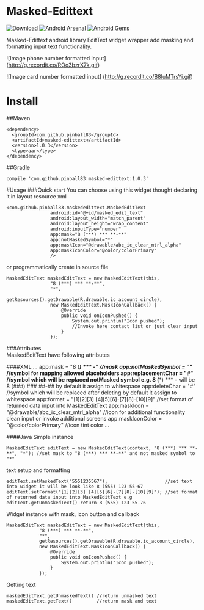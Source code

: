 # Masked-Edittext
[ ![Download](https://api.bintray.com/packages/pinball83/maven/masked-edittext/images/download.svg) ](https://bintray.com/pinball83/maven/masked-edittext/_latestVersion) [![Android Arsenal](https://img.shields.io/badge/Android%20Arsenal-Masked--Edittext-green.svg?style=true)](https://android-arsenal.com/details/1/3033) [![Android Gems](http://www.android-gems.com/badge/pinball83/Masked-Edittext.svg?branch=master)](http://www.android-gems.com/lib/pinball83/Masked-Edittext)
 
 Masked-Edittext android library EditText widget wrapper add masking and formatting input text functionality.
 
 ![Image phone number formatted input]
 (http://g.recordit.co/ROo3bzrX7k.gif)
 
 ![Image card number formatted input]
  (http://g.recordit.co/B8IuMTrsYi.gif)
 
# Install

##Maven

    <dependency>
      <groupId>com.github.pinball83</groupId>
      <artifactId>masked-edittext</artifactId>
      <version>1.0.3</version>
      <type>aar</type>
    </dependency>
##Gradle

    compile 'com.github.pinball83:masked-edittext:1.0.3'
    
#Usage
###Quick start
 You can choose using this widget thought declaring it in layout resource xml 
     
    <com.github.pinball83.maskededittext.MaskedEditText
                    android:id="@+id/masked_edit_text"
                    android:layout_width="match_parent"
                    android:layout_height="wrap_content"
                    android:inputType="number"
                    app:mask="8 (***) *** **-**"
                    app:notMaskedSymbol="*"
                    app:maskIcon="@drawable/abc_ic_clear_mtrl_alpha"
                    app:maskIconColor="@color/colorPrimary"
                    />

or programmatically create in source file
 
    MaskedEditText maskedEditText = new MaskedEditText(this,
                    "8 (***) *** **-**",
                    "*",
                    getResources().getDrawable(R.drawable.ic_account_circle),
                    new MaskedEditText.MaskIconCallback() {
                        @Override
                        public void onIconPushed() {
                            System.out.println("Icon pushed");
                            //Invoke here contact list or just clear input
                        }
                    });
  
###Attributes                        
MaskedEditText have following attributes 

####XML
    ...
    app:mask = "8 (***) *** **-**"                     //mask
    app:notMaskedSymbol = "*"                          //symbol for mapping allowed placeholders
    app:replacementChar = "#"                          //symbol which will be replaced notMasked symbol e.g. 8 (***) *** **-** will be 8 (###) ### ##-## by default it assign to whitespace
    app:deleteChar = "#"                               //symbol which will be replaced after deleting by default it assign to whitespace
    app:format = "[1][2][3] [4][5][6]-[7][8]-[10][9]"  //set format of returned data input into MaskedEditText
    app:maskIcon = "@drawable/abc_ic_clear_mtrl_alpha" //icon for additional functionality clean input or invoke additional screens
    app:maskIconColor = "@color/colorPrimary"          //icon tint color
    ...

####Java
Simple instance 

    MaskedEditText editText = new MaskedEditText(context, "8 (***) *** **-**", "*"); //set mask to "8 (***) *** **-**" and not masked symbol to "*"

text setup and formatting

    editText.setMaskedText("5551235567");                     //set text into widget it will be look like 8 (555) 123 55-67
    editText.setFormat("[1][2][3] [4][5][6]-[7][8]-[10][9]"); //set format of returned data input into MaskedEditText e.g editText.getUnmaskedText() return 8 (555) 123 55-76
     
Widget instance with mask, icon button and callback

    MaskedEditText maskedEditText = new MaskedEditText(this,
                "8 (***) *** **-**",
                "*",
                getResources().getDrawable(R.drawable.ic_account_circle),
                new MaskedEditText.MaskIconCallback() {
                    @Override
                    public void onIconPushed() {
                        System.out.println("Icon pushed");
                    }
                });

Getting text

    maskedEditText.getUnmaskedText() //return unmasked text
    maskedEditText.getText()         //return mask and text